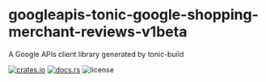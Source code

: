 # googleapis-tonic-google-shopping-merchant-reviews-v1beta

A Google APIs client library generated by tonic-build

[![crates.io](https://img.shields.io/crates/v/googleapis-tonic-google-shopping-merchant-reviews-v1beta)](https://crates.io/crates/googleapis-tonic-google-shopping-merchant-reviews-v1beta)
[![docs.rs](https://img.shields.io/docsrs/googleapis-tonic-google-shopping-merchant-reviews-v1beta)](https://docs.rs/googleapis-tonic-google-shopping-merchant-reviews-v1beta)
![license](https://img.shields.io/crates/l/googleapis-tonic-google-shopping-merchant-reviews-v1beta)
